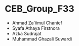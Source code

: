 # CEB_Group_F33
<ul>
  <li>Ahmad Za'iimul Chanief</li>
  <li>Syafa Athaya Firstnora</li>
  <li>Azka Sudrajat</li>
  <li>Muhammad Ghazali Suwardi</li>
</ul>
